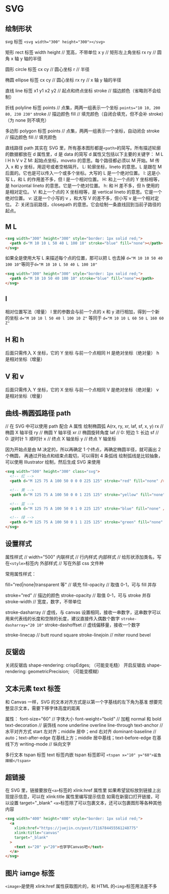 # SVG

## 绘制形状

svg 标签
`<svg width="300" height="300"></svg>`

矩形 rect 标签
width height // 宽高，不带单位
x y // 矩形左上角坐标
rx ry // 圆角 x 轴 y 轴的半径

圆形 circle 标签
cx cy // 圆心坐标
r // 半径

椭圆 ellipse 标签
cx cy // 圆心坐标
rx ry // x 轴 y 轴的半径

直线 line 标签
x1 y1 x2 y2 // 起点和终点坐标
stroke // 描边颜色（省略则不会绘制）

折线 polyline 标签
points // 点集，两两一组表示一个坐标 `points="10 10, 200 80, 230 230"`
stroke // 描边颜色
fill // 填充颜色（自闭合填充，但不会补 stroke）（为 none 则不填充）

多边形 polygon 标签
points // 点集，两两一组表示一个坐标，自动闭合
stroke // 描边颜色
fill // 填充颜色

直线路径 path
其实在 SVG 里，所有基本图形都是`<path>`的简写。所有描述轮廓的数据都放在 d 属性里，d 是 data 的简写
d 属性又包括以下主要的关键字：
M L l H h V v Z
M: 起始点坐标，moveto 的意思。每个路径都必须以 M 开始。M 传入 x 和 y 坐标，用逗号或者空格隔开。
L: 轮廓坐标，lineto 的意思。L 是跟在 M 后面的。它也是可以传入一个或多个坐标。大写的 L 是一个绝对位置。
l: 这是小写 L，和 L 的作用差不多，但 l 是一个相对位置。
H: 和上一个点的 Y 坐标相等，是 horizontal lineto 的意思。它是一个绝对位置。
h: 和 H 差不多，但 h 使用的是相对定位。
V: 和上一个点的 X 坐标相等，是 vertical lineto 的意思。它是一个绝对位置。
v: 这是一个小写的 v ，和大写 V 的差不多，但小写 v 是一个相对定位。
Z: 关闭当前路径，closepath 的意思。它会绘制一条直线回到当前子路径的起点。

## M L

```html
<svg width="300" height="300" style="border: 1px solid red;">
  <path d="M 10 10 L 50 40 L 100 10" stroke="blue" fill="none"></path>
</svg>
```

如果全是使用大写 L 来描述每个点的位置，那可以把 L 也去掉
`d="M 10 10 50 40 100 10"`等同于`d="M 10 10 L 50 40 L 100 10"`

```html
<svg width="300" height="300" style="border: 1px solid red;">
  <path d="M 10 10 50 40 100 10" stroke="blue" fill="none"></path>
</svg>
```

## l

相对位置写法（增量）
l 里的参数会与前一个点的 x 和 y 进行相加，得到一个新的坐标
`d="M 10 10 l 50 40 l 100 10 Z"` 等同于 `d="M 10 10 L 60 50 L 160 60 Z"`

## H 和 h

后面只需传入 X 坐标，它的 Y 坐标 与前一个点相同
H 是绝对坐标（绝对量） h 是相对坐标（增量）

## V 和 v

后面只需传入 Y 坐标，它的 X 坐标 与前一个点相同
V 是绝对坐标（绝对量） v 是相对坐标（增量）

## 曲线-椭圆弧路径 path

// 在 SVG 中可以使用 path 配合 A 属性 绘制椭圆弧
A(rx, ry, xr, laf, sf, x, y)
rx // 椭圆 X 轴半径
ry // 椭圆 Y 轴半径
xr // 椭圆旋转角度
laf // 0: 短边 1: 长边
sf // 0: 逆时针 1: 顺时针
x // 终点 X 轴坐标
y // 终点 Y 轴坐标

因为开始点是由 M 决定的，所以再确定 1 个终点，再确定椭圆半径，就可画出 2 个椭圆，
再通过开始点和结束点裁切，可以得到 4 条弧线
绘制弧线是比较抽象，可以使用 Illustrator 绘制，然后生成 SVG 来使用

```html
<svg width="500" height="300" class="svg">
  <!-- 红 -->
  <path d="M 125 75 A 100 50 0 0 0 225 125" stroke="red" fill="none" />

  <!-- 黄 -->
  <path d="M 125 75 A 100 50 0 0 1 225 125" stroke="yellow" fill="none" />

  <!-- 蓝 -->
  <path d="M 125 75 A 100 50 0 1 0 225 125" stroke="blue" fill="none" />

  <!-- 绿 -->
  <path d="M 125 75 A 100 50 0 1 1 225 125" stroke="green" fill="none" />
</svg>
```

## 设置样式

属性样式 // width="500"
内联样式 // 行内样式
内部样式 // 给形状添加类名，写在`<style>`标签内
外部样式 // 写在外部 css 文件种

常用属性样式：

fill="red|none|transparent 等" // 填充
fill-opacity // 取值 0-1，可与 fill 并存

stroke="red" // 描边的颜色
stroke-opacity // 取值 0-1，可与 stroke 并存
stroke-width // 宽度，数字，不带单位

stroke-dasharray // 虚线，与 canvas 设置相同，接收一串数字，这串数字可以用来代表线的长度和空隙的长度，建议直接传入偶数个数字 `stroke-dasharray="20 10"`
stroke-dashoffset // 虚线偏移量，接收一个数字

stroke-linecap // butt round square
stroke-linejoin // miter round bevel

## 反锯齿

关闭反锯齿 shape-rendering: crispEdges; （可能变毛糙）
开启反锯齿 shape-rendering: geometricPrecision; （可能变模糊）

## 文本元素 text 标签

和 Canvas 一样，SVG 的文本对齐方式是以第一个字基线的左下角为基准
想要完整显示文本，需要下移字体高度的距离

属性：
font-size="60" // 字体大小
font-weight="bold" // 加粗 normal 和 bold
text-decoration // 装饰线 none underline overline line-through
text-anchor // 水平对齐方式 start 左对齐；middle 居中；end 右对齐
dominant-baseline // auto；text-after-edge 在基线上方；middle 居中基线；text-before-edge 在基线下方
writing-mode // 纵向文字

多行文本 tspan 标签
text 标签内嵌 tspan 标签即可 `<tspan x="10" y="60">鲨鱼辣椒</tspan>`

## 超链接

在 SVG 里，链接要放在`<a>`标签的 xlink:href 属性里
如果希望鼠标放到链接上出现提示信息，可以在 xlink:title 属性里编写提示信息
如需在新窗口打开链接，可以设置 target="\_blank"
`<a>`标签除了可以包裹文本，还可以包裹图形等各种其他内容

```html
<svg width="400" height="400" style="border: 1px solid red;">
  <a
    xlink:href="https://juejin.cn/post/7116784455561248775"
    xlink:title="canvas"
    target="_blank"
  >
    <text x="20" y="20">也学学Canvas吧</text>
  </a>
</svg>
```

## 图片 iamge 标签

`<image>`是使用 xlink:href 属性获取图片的，和 HTML 的`<img>`标签用法差不多
